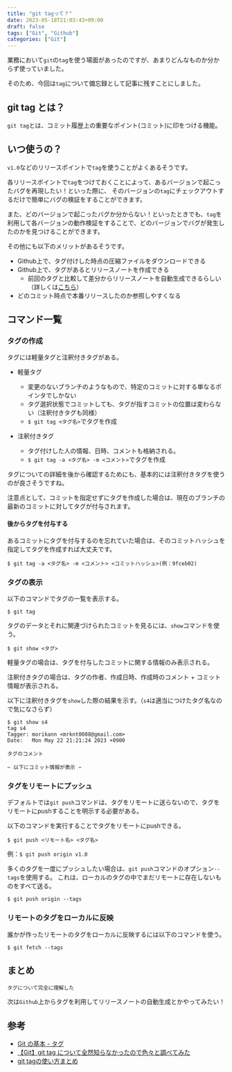 ```yaml
---
title: "git tagって？"
date: 2023-05-18T21:03:43+09:00
draft: false
tags: ["Git", "Github"]
categories: ["Git"]
---
```


業務において`git`の`tag`を使う場面があったのですが、あまりどんなものか分からず使っていました。

そのため、今回は`tag`について備忘録として記事に残すことにしました。

## git tag とは？

`git tag`とは、コミット履歴上の重要なポイント(コミット)に印をつける機能。

## いつ使うの？

`v1.0`などのリリースポイントで`tag`を使うことがよくあるそうです。

各リリースポイントで`tag`をつけておくことによって、あるバージョンで起こったバグを再現したい！といった際に、
そのバージョンの`tag`にチェックアウトするだけで簡単にバグの検証をすることができます。

また、どのバージョンで起こったバグか分からない！といったときでも、`tag`を利用して各バージョンの動作検証をすることで、どのバージョンでバグが発生したのかを見つけることができます。

その他にも以下のメリットがあるそうです。
- Github上で、タグ付けした時点の圧縮ファイルをダウンロードできる
- Github上で、タグがあるとリリースノートを作成できる
  - 前回のタグと比較して差分からリリースノートを自動生成できるらしい（詳しくは[こちら](https://docs.github.com/ja/repositories/releasing-projects-on-github/automatically-generated-release-notes)）
- どのコミット時点で本番リリースしたのか参照しやすくなる

## コマンド一覧

### タグの作成

タグには軽量タグと注釈付きタグがある。

- 軽量タグ
  - 変更のないブランチのようなもので、特定のコミットに対する単なるポインタでしかない
  - タグ選択状態でコミットしても、タグが指すコミットの位置は変わらない（注釈付きタグも同様）
  - `$ git tag <タグ名>`でタグを作成

- 注釈付きタグ
  - タグ付けした人の情報、日時、コメントも格納される。
  - `$ git tag -a <タグ名> -m <コメント>`でタグを作成


タグについての詳細を後から確認するためにも、基本的には注釈付きタグを使うのが良さそうですね。

注意点として、コミットを指定せずにタグを作成した場合は、現在のブランチの最新のコミットに対してタグが付与されます。

#### 後からタグを付与する

あるコミットにタグを付与するのを忘れていた場合は、そのコミットハッシュを指定してタグを作成すれば大丈夫です。

`$ git tag -a <タグ名> -m <コメント> <コミットハッシュ>(例：9fceb02)`

### タグの表示

以下のコマンドでタグの一覧を表示する。

`$ git tag`

タグのデータとそれに関連づけられたコミットを見るには、`show`コマンドを使う。

`$ git show <タグ>`

軽量タグの場合は、タグを付与したコミットに関する情報のみ表示される。

注釈付きタグの場合は、タグの作者、作成日時、作成時のコメント + コミット情報が表示される。

以下に注釈付きタグを`show`した際の結果を示す。（`s4`は適当につけたタグ名なので気になさらず）

```
$ git show s4
tag s4
Tagger: morikann <mrknt0088@gmail.com>
Date:   Mon May 22 21:21:24 2023 +0900

タグのコメント

~ 以下にコミット情報が表示 ~ 
```

### タグをリモートにプッシュ

デフォルトでは`git push`コマンドは、タグをリモートに送らないので、タグをリモートにpushすることを明示する必要がある。

以下のコマンドを実行することでタグをリモートにpushできる。

`$ git push <リモート名> <タグ名>`

例：`$ git push origin v1.0`

多くのタグを一度にプッシュしたい場合は、`git push`コマンドのオプション`--tags`を使用する。
これは、ローカルのタグの中でまだリモートに存在しないものをすべて送る。

`$ git push origin --tags`

### リモートのタグをローカルに反映

誰かが作ったリモートのタグをローカルに反映するには以下のコマンドを使う。

`$ git fetch --tags`

## まとめ

`タグについて完全に理解した`

次は`Github`上からタグを利用してリリースノートの自動生成とかやってみたい！

## 参考
- [Git の基本 - タグ](https://git-scm.com/book/ja/v2/Git-%E3%81%AE%E5%9F%BA%E6%9C%AC-%E3%82%BF%E3%82%B0)
- [【Git】git tag について全然知らなかったので色々と調べてみた](https://tec.tecotec.co.jp/entry/2022/12/14/000000)
- [git tagの使い方まとめ](https://qiita.com/growsic/items/ed67e03fda5ab7ef9d08)